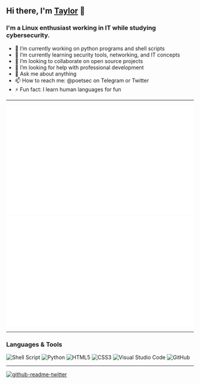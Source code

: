 ## Hi there, I'm [Taylor][poetsec] 👋

### I'm a Linux enthusiast working in IT while studying cybersecurity.

- 🔭 I’m currently working on python programs and shell scripts
- 🌱 I’m currently learning security tools, networking, and IT concepts
- 👯 I’m looking to collaborate on open source projects
- 🤔 I’m looking for help with professional development
- 💬 Ask me about anything
- 📫 How to reach me: @poetsec on Telegram or Twitter
- ⚡ Fun fact: I learn human languages for fun



---
![](https://github.com/poetsec/github-stats/blob/master/generated/overview.svg)
![](https://github.com/poetsec/github-stats/blob/master/generated/languages.svg)


---
### Languages & Tools
<img alt="Shell Script" src="https://img.shields.io/badge/shell_script-%23121011.svg?style=for-the-badge&logo=gnu-bash&logoColor=white"/> <img alt="Python" src="https://img.shields.io/badge/python-%2314354C.svg?style=for-the-badge&logo=python&logoColor=white"/> <img alt="HTML5" src="https://img.shields.io/badge/html5-%23E34F26.svg?style=for-the-badge&logo=html5&logoColor=white"/> <img alt="CSS3" src="https://img.shields.io/badge/css3-%231572B6.svg?style=for-the-badge&logo=css3&logoColor=white"/> <img alt="Visual Studio Code" src="https://img.shields.io/badge/VisualStudioCode-0078d7.svg?style=for-the-badge&logo=visual-studio-code&logoColor=white"/> <img alt="GitHub" src="https://img.shields.io/badge/github-%23121011.svg?style=for-the-badge&logo=github&logoColor=white"/>



---
[![github-readme-twitter](https://github-readme-twitter.gazf.vercel.app/api?id=poetsec&layout=wide)](https://github.com/gazf/github-readme-twitter)


[lisa_bock]: https://www.linkedin.com/learning/instructors/lisa-bock
[cybrary]: https://cybrary.it
[pluralsight]: https://www.pluralsight.com/?utm_term=&aid=7010a000002BTbfAAG&promo=&utm_source=branded&utm_medium=digital_paid_search_bing&utm_campaign=Bing_US_Brand_E&utm_content=&msclkid=780466abcdd919d3e97c06703d5455ff
[zaid]: https://www.linkedin.com/in/zaid-sabih-al-quraishi-5444a6127/?originalSubdomain=ie
[eric]: https://www.skillshare.com/user/ericfrick
[twitter]: https://twitter.com/poetsec
[al]: https://alsweigart.com/
[malan]: https://cs.harvard.edu/malan/
[cs50edx]: https://cs50.edx.org/
[100days]: https://poetsec.github.io/#100-days-of-code
[hashnode]: https://poetsec.hashnode.dev/
[notebook]: https://poetsec.sh/notebook.html
[poetsec]: https://poetsec.sh/
